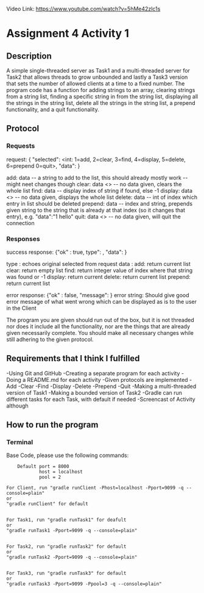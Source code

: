 Video Link:
https://www.youtube.com/watch?v=5hMe42zlc1s

# Assignment 4 Activity 1
## Description
A simple single-threaded server as Task1 and a multi-threaded server for Task2 that allows threads to grow unbounded and lastly a Task3 version that sets
the number of allowed clients at a time to a fixed number. The program code has a function for adding strings to an array, clearing strings from a string list,
finding a specific string in from the string list, displaying all the strings in the string list, delete all the strings in the string list, a prepend functionality, and 
a quit functionality.

## Protocol
### Requests
request: { "selected": <int: 1=add, 2=clear, 3=find, 4=display, 5=delete, 6=prepend
0=quit>, "data": <thing to send>}

  add: data <string> -- a string to add to the list, this should already mostly work -- might neet changes though
  clear: data <> -- no data given, clears the whole list
  find: data <string> -- display index of string if found, else -1
  display: data <> -- no data given, displays the whole list
  delete: data <int> -- int of index which entry in list should be deleted
  prepend: data <int> <string> -- index and string, prepends given string to the string that is already at that index (so it changes that entry), e.g. "data":"1 hello"
  quit: data <> -- no data given, will quit the connection

### Responses
success response: {"ok" : true, type": <String>, "data": <thing to return> }

type <String>: echoes original selected from request
data <string>: 
    add: return current list
    clear: return empty list
    find: return integer value of index where that string was found or -1
    display: return current
    delete: return current list
    prepend: return current list


error response: {"ok" : false, "message": <error string> }
error string: Should give good error message of what went wrong which can be displayed as is to the user in the Client

The program you are given should run out of the box, but it is not threaded nor does it include all the functionality, nor are the things that are already given necessarily complete. You should make all necessary changes while still adhering to the given protocol. 

## Requirements that I think I fulfilled 
-Using Git and GitHub
-Creating a separate program for each activity
-Doing a README.md for each activity
-Given protocols are implemented
    -Add
    -Clear
    -Find
    -Display
    -Delete
    -Prepend
    -Quit
-Making a multi-threaded version of Task1
-Making a bounded version of Task2
-Gradle can run different tasks for each Task, with default if needed
-Screencast of Activity although

## How to run the program
### Terminal
Base Code, please use the following commands:
```
    Default port = 8000
            host = localhost
            pool = 2
```   
    For Client, run "gradle runClient -Phost=localhost -Pport=9099 -q --console=plain"
    or
    "gradle runClient" for default
```   
```
    For Task1, run "gradle runTask1" for deafult
    or
    "gradle runTask1 -Pport=9099 -q --console=plain"
```
```
    For Task2, run "gradle runTask2" for default
    or
    "gradle runTask2 -Pport=9099 -q --console=plain"
```
```
    For Task3, run "gradle runTask3" for default
    or
    "gradle runTask3 -Pport=9099 -Ppool=3 -q --console=plain"
```

